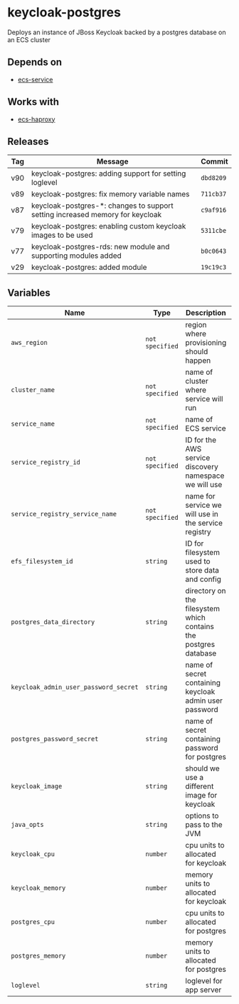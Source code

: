 keycloak-postgres
======


Deploys an instance of JBoss Keycloak backed by a postgres database on an ECS cluster

Depends on
------

* [ecs-service](../ecs-service/README.md)



Works with
------

* [ecs-haproxy](../ecs-haproxy/README.md)



Releases
------

|Tag | Message | Commit|
--- | --- | ---
v90 | keycloak-postgres: adding support for setting loglevel | `dbd8209`
v89 | keycloak-postgres: fix memory variable names | `711cb37`
v87 | keycloak-postgres-*: changes to support setting increased memory for keycloak | `c9af916`
v79 | keycloak-postgres: enabling custom keycloak images to be used | `5311cbe`
v77 | keycloak-postgres-rds: new module and supporting modules added | `b0c0643`
v29 | keycloak-postgres: added module | `19c19c3`

Variables
------

|Name | Type | Description | Default Value|
--- | --- | --- | ---
`aws_region` | `not specified` | region where provisioning should happen | ``
`cluster_name` | `not specified` | name of cluster where service will run | ``
`service_name` | `not specified` | name of ECS service | ``
`service_registry_id` | `not specified` | ID for the AWS service discovery namespace we will use | ``
`service_registry_service_name` | `not specified` | name for service we will use in the service registry | ``
`efs_filesystem_id` | `string` | ID for filesystem used to store data and config | ``
`postgres_data_directory` | `string` | directory on the filesystem which contains the postgres database | ``
`keycloak_admin_user_password_secret` | `string` | name of secret containing keycloak admin user password | ``
`postgres_password_secret` | `string` | name of secret containing password for postgres | ``
`keycloak_image` | `string` | should we use a different image for keycloak | `jboss/keycloak`
`java_opts` | `string` | options to pass to the JVM | ``
`keycloak_cpu` | `number` | cpu units to allocated for keycloak | `512`
`keycloak_memory` | `number` | memory units to allocated for keycloak | `512`
`postgres_cpu` | `number` | cpu units to allocated for postgres | `512`
`postgres_memory` | `number` | memory units to allocated for postgres | `512`
`loglevel` | `string` | loglevel for app server | `INFO`

